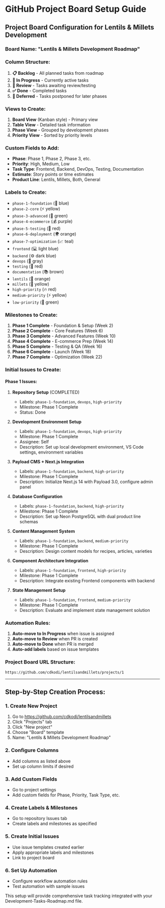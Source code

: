 # GitHub Project Board Setup Guide

## Project Board Configuration for Lentils & Millets Development

### Board Name: "Lentils & Millets Development Roadmap"

### Column Structure:
1. **📋 Backlog** - All planned tasks from roadmap
2. **🔄 In Progress** - Currently active tasks
3. **👀 Review** - Tasks awaiting review/testing
4. **✅ Done** - Completed tasks
5. **🔄 Deferred** - Tasks postponed for later phases

### Views to Create:
1. **Board View** (Kanban style) - Primary view
2. **Table View** - Detailed task information
3. **Phase View** - Grouped by development phases
4. **Priority View** - Sorted by priority levels

### Custom Fields to Add:
- **Phase**: Phase 1, Phase 2, Phase 3, etc.
- **Priority**: High, Medium, Low
- **Task Type**: Frontend, Backend, DevOps, Testing, Documentation
- **Estimate**: Story points or time estimates
- **Product Line**: Lentils, Millets, Both, General

### Labels to Create:
- `phase-1-foundation` (🔧 blue)
- `phase-2-core` (⚡ yellow) 
- `phase-3-advanced` (🚀 green)
- `phase-4-ecommerce` (💰 purple)
- `phase-5-testing` (🧪 red)
- `phase-6-deployment` (🌍 orange)
- `phase-7-optimization` (📈 teal)
- `frontend` (💻 light blue)
- `backend` (⚙️ dark blue)
- `devops` (🔧 gray)
- `testing` (🧪 red)
- `documentation` (📚 brown)
- `lentils` (🌰 orange)
- `millets` (🌾 yellow)
- `high-priority` (🔥 red)
- `medium-priority` (⚡ yellow)
- `low-priority` (📝 green)

### Milestones to Create:
1. **Phase 1 Complete** - Foundation & Setup (Week 2)
2. **Phase 2 Complete** - Core Features (Week 6)  
3. **Phase 3 Complete** - Advanced Features (Week 10)
4. **Phase 4 Complete** - E-commerce Prep (Week 14)
5. **Phase 5 Complete** - Testing & QA (Week 16)
6. **Phase 6 Complete** - Launch (Week 18)
7. **Phase 7 Complete** - Optimization (Week 22)

### Initial Issues to Create:

#### Phase 1 Issues:
1. **Repository Setup** (COMPLETED)
   - Labels: `phase-1-foundation`, `devops`, `high-priority`
   - Milestone: Phase 1 Complete
   - Status: Done

2. **Development Environment Setup**
   - Labels: `phase-1-foundation`, `devops`, `high-priority`
   - Milestone: Phase 1 Complete
   - Assignee: Self
   - Description: Set up local development environment, VS Code settings, environment variables

3. **Payload CMS + Next.js Integration**
   - Labels: `phase-1-foundation`, `backend`, `high-priority`
   - Milestone: Phase 1 Complete
   - Description: Initialize Next.js 14 with Payload 3.0, configure admin panel

4. **Database Configuration**
   - Labels: `phase-1-foundation`, `backend`, `high-priority`
   - Milestone: Phase 1 Complete
   - Description: Set up Neon PostgreSQL with dual product line schemas

5. **Content Management System**
   - Labels: `phase-1-foundation`, `backend`, `medium-priority`
   - Milestone: Phase 1 Complete
   - Description: Design content models for recipes, articles, varieties

6. **Component Architecture Integration**
   - Labels: `phase-1-foundation`, `frontend`, `high-priority`
   - Milestone: Phase 1 Complete
   - Description: Integrate existing Frontend components with backend

7. **State Management Setup**
   - Labels: `phase-1-foundation`, `frontend`, `medium-priority`
   - Milestone: Phase 1 Complete
   - Description: Evaluate and implement state management solution

### Automation Rules:
1. **Auto-move to In Progress** when issue is assigned
2. **Auto-move to Review** when PR is created
3. **Auto-move to Done** when PR is merged
4. **Auto-add labels** based on issue templates

### Project Board URL Structure:
`https://github.com/cdkodi/lentilsandmillets/projects/1`

---

## Step-by-Step Creation Process:

### 1. Create New Project
1. Go to https://github.com/cdkodi/lentilsandmillets
2. Click "Projects" tab
3. Click "New project"
4. Choose "Board" template
5. Name: "Lentils & Millets Development Roadmap"

### 2. Configure Columns
- Add columns as listed above
- Set up column limits if desired

### 3. Add Custom Fields
- Go to project settings
- Add custom fields for Phase, Priority, Task Type, etc.

### 4. Create Labels & Milestones
- Go to repository Issues tab
- Create labels and milestones as specified

### 5. Create Initial Issues
- Use issue templates created earlier
- Apply appropriate labels and milestones
- Link to project board

### 6. Set Up Automation
- Configure workflow automation rules
- Test automation with sample issues

This setup will provide comprehensive task tracking integrated with your Development-Tasks-Roadmap.md file.